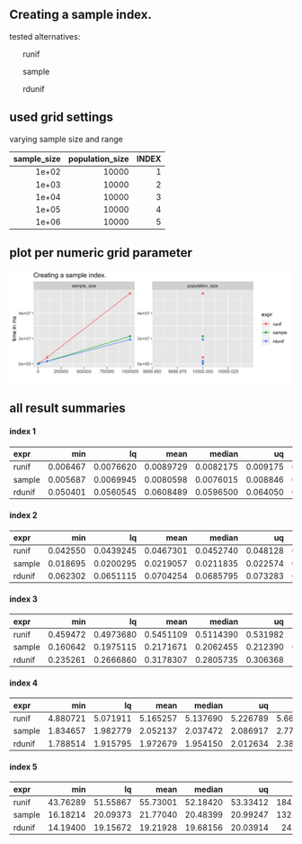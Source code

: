 ## Creating a sample index.



tested alternatives:

<ul>
runif</ul><ul>sample</ul><ul>rdunif
</ul>


## used grid settings 

varying sample size and range


| sample_size| population_size| INDEX|
|-----------:|---------------:|-----:|
|       1e+02|           10000|     1|
|       1e+03|           10000|     2|
|       1e+04|           10000|     3|
|       1e+05|           10000|     4|
|       1e+06|           10000|     5|


## plot per numeric grid parameter 

![](
benchmark_grid_num.png
)



##  all result summaries 

#### index 1

|expr   |      min|        lq|      mean|    median|       uq|      max| neval|
|:------|--------:|---------:|---------:|---------:|--------:|--------:|-----:|
|runif  | 0.006467| 0.0076620| 0.0089729| 0.0082175| 0.009175| 0.026988|   100|
|sample | 0.005687| 0.0069945| 0.0080598| 0.0076015| 0.008846| 0.017137|   100|
|rdunif | 0.050401| 0.0560545| 0.0608489| 0.0596500| 0.064050| 0.125339|   100|


#### index 2

|expr   |      min|        lq|      mean|    median|       uq|      max| neval|
|:------|--------:|---------:|---------:|---------:|--------:|--------:|-----:|
|runif  | 0.042550| 0.0439245| 0.0467301| 0.0452740| 0.048128| 0.068357|   100|
|sample | 0.018695| 0.0200295| 0.0219057| 0.0211835| 0.022574| 0.043932|   100|
|rdunif | 0.062302| 0.0651115| 0.0704254| 0.0685795| 0.073283| 0.114695|   100|


#### index 3

|expr   |      min|        lq|      mean|    median|       uq|      max| neval|
|:------|--------:|---------:|---------:|---------:|--------:|--------:|-----:|
|runif  | 0.459472| 0.4973680| 0.5451109| 0.5114390| 0.531982| 1.717594|   100|
|sample | 0.160642| 0.1975115| 0.2171671| 0.2062455| 0.212390| 0.728853|   100|
|rdunif | 0.235261| 0.2666860| 0.3178307| 0.2805735| 0.306368| 1.000129|   100|


#### index 4

|expr   |      min|       lq|     mean|   median|       uq|      max| neval|
|:------|--------:|--------:|--------:|--------:|--------:|--------:|-----:|
|runif  | 4.880721| 5.071911| 5.165257| 5.137690| 5.226789| 5.664147|   100|
|sample | 1.834657| 1.982779| 2.052137| 2.037472| 2.086917| 2.770857|   100|
|rdunif | 1.788514| 1.915795| 1.972679| 1.954150| 2.012634| 2.386380|   100|


#### index 5

|expr   |      min|       lq|     mean|   median|       uq|       max| neval|
|:------|--------:|--------:|--------:|--------:|--------:|---------:|-----:|
|runif  | 43.76289| 51.55867| 55.73001| 52.18420| 53.33412| 184.33230|   100|
|sample | 16.18214| 20.09373| 21.77040| 20.48399| 20.99247| 132.55276|   100|
|rdunif | 14.19400| 19.15672| 19.21928| 19.68156| 20.03914|  24.40971|   100|


